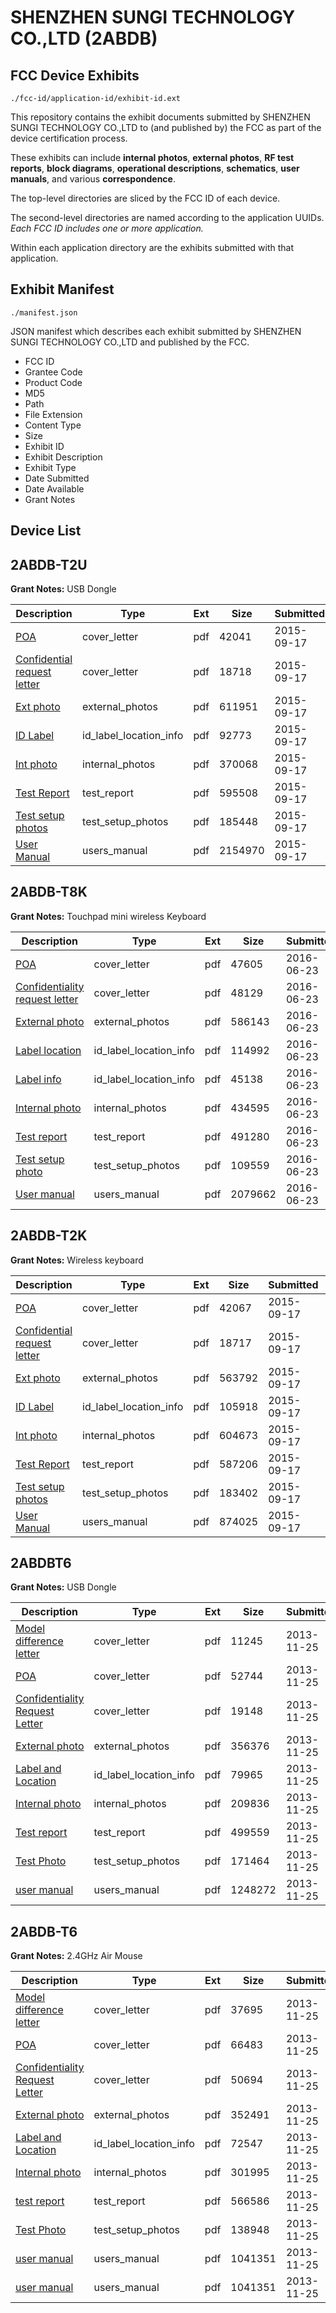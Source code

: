 # SHENZHEN SUNGI TECHNOLOGY CO.,LTD (2ABDB)
## FCC Device Exhibits

```
./fcc-id/application-id/exhibit-id.ext
```

This repository contains the exhibit documents submitted by SHENZHEN SUNGI TECHNOLOGY CO.,LTD to (and published by) the FCC as part of the device certification process.

These exhibits can include **internal photos**, **external photos**, **RF test reports**, **block diagrams**, **operational descriptions**, **schematics**, **user manuals**, and various **correspondence**.

The top-level directories are sliced by the FCC ID of each device.

The second-level directories are named according to the application UUIDs. *Each FCC ID includes one or more application.*

Within each application directory are the exhibits submitted with that application. 

## Exhibit Manifest

```
./manifest.json
```

JSON manifest which describes each exhibit submitted by SHENZHEN SUNGI TECHNOLOGY CO.,LTD and published by the FCC.

- FCC ID
- Grantee Code
- Product Code
- MD5
- Path
- File Extension
- Content Type
- Size
- Exhibit ID
- Exhibit Description
- Exhibit Type
- Date Submitted
- Date Available
- Grant Notes

## Device List
## 2ABDB-T2U
**Grant Notes:** USB Dongle

| Description | Type | Ext | Size | Submitted | Available |
| ----------- | ---- | --- | ---- | --------- | --------- |
| [POA](2ABDB-T2U/d18193edf750a6464663ca2d2c03a829/2752622.pdf) | cover_letter | pdf | 42041 | 2015-09-17 | 2015-09-18 |
| [Confidential request letter](2ABDB-T2U/d18193edf750a6464663ca2d2c03a829/2752623.pdf) | cover_letter | pdf | 18718 | 2015-09-17 | 2015-09-18 |
| [Ext photo](2ABDB-T2U/d18193edf750a6464663ca2d2c03a829/2752626.pdf) | external_photos | pdf | 611951 | 2015-09-17 | 2015-09-18 |
| [ID Label](2ABDB-T2U/d18193edf750a6464663ca2d2c03a829/2752628.pdf) | id_label_location_info | pdf | 92773 | 2015-09-17 | 2015-09-18 |
| [Int photo](2ABDB-T2U/d18193edf750a6464663ca2d2c03a829/2752627.pdf) | internal_photos | pdf | 370068 | 2015-09-17 | 2015-09-18 |
| [Test Report](2ABDB-T2U/d18193edf750a6464663ca2d2c03a829/2752624.pdf) | test_report | pdf | 595508 | 2015-09-17 | 2015-09-18 |
| [Test setup photos](2ABDB-T2U/d18193edf750a6464663ca2d2c03a829/2752625.pdf) | test_setup_photos | pdf | 185448 | 2015-09-17 | 2015-09-18 |
| [User Manual](2ABDB-T2U/d18193edf750a6464663ca2d2c03a829/2752629.pdf) | users_manual | pdf | 2154970 | 2015-09-17 | 2015-09-18 |
## 2ABDB-T8K
**Grant Notes:** Touchpad mini wireless Keyboard

| Description | Type | Ext | Size | Submitted | Available |
| ----------- | ---- | --- | ---- | --------- | --------- |
| [POA](2ABDB-T8K/7060edfedee72c6013fa18dfcdb61bf3/3037553.pdf) | cover_letter | pdf | 47605 | 2016-06-23 | 2016-06-23 |
| [Confidentiality request letter](2ABDB-T8K/7060edfedee72c6013fa18dfcdb61bf3/3037554.pdf) | cover_letter | pdf | 48129 | 2016-06-23 | 2016-06-23 |
| [External photo](2ABDB-T8K/7060edfedee72c6013fa18dfcdb61bf3/3037560.pdf) | external_photos | pdf | 586143 | 2016-06-23 | 2016-06-23 |
| [Label location](2ABDB-T8K/7060edfedee72c6013fa18dfcdb61bf3/3037562.pdf) | id_label_location_info | pdf | 114992 | 2016-06-23 | 2016-06-23 |
| [Label info](2ABDB-T8K/7060edfedee72c6013fa18dfcdb61bf3/3037563.pdf) | id_label_location_info | pdf | 45138 | 2016-06-23 | 2016-06-23 |
| [Internal photo](2ABDB-T8K/7060edfedee72c6013fa18dfcdb61bf3/3037561.pdf) | internal_photos | pdf | 434595 | 2016-06-23 | 2016-06-23 |
| [Test report](2ABDB-T8K/7060edfedee72c6013fa18dfcdb61bf3/3037559.pdf) | test_report | pdf | 491280 | 2016-06-23 | 2016-06-23 |
| [Test setup photo](2ABDB-T8K/7060edfedee72c6013fa18dfcdb61bf3/3037558.pdf) | test_setup_photos | pdf | 109559 | 2016-06-23 | 2016-06-23 |
| [User manual](2ABDB-T8K/7060edfedee72c6013fa18dfcdb61bf3/3037564.pdf) | users_manual | pdf | 2079662 | 2016-06-23 | 2016-06-23 |
## 2ABDB-T2K
**Grant Notes:** Wireless keyboard

| Description | Type | Ext | Size | Submitted | Available |
| ----------- | ---- | --- | ---- | --------- | --------- |
| [POA](2ABDB-T2K/26d1890153836f4f700e6349f46da5f3/2752611.pdf) | cover_letter | pdf | 42067 | 2015-09-17 | 2015-09-18 |
| [Confidential request letter](2ABDB-T2K/26d1890153836f4f700e6349f46da5f3/2752612.pdf) | cover_letter | pdf | 18717 | 2015-09-17 | 2015-09-18 |
| [Ext photo](2ABDB-T2K/26d1890153836f4f700e6349f46da5f3/2752615.pdf) | external_photos | pdf | 563792 | 2015-09-17 | 2015-09-18 |
| [ID Label](2ABDB-T2K/26d1890153836f4f700e6349f46da5f3/2752617.pdf) | id_label_location_info | pdf | 105918 | 2015-09-17 | 2015-09-18 |
| [Int photo](2ABDB-T2K/26d1890153836f4f700e6349f46da5f3/2752616.pdf) | internal_photos | pdf | 604673 | 2015-09-17 | 2015-09-18 |
| [Test Report](2ABDB-T2K/26d1890153836f4f700e6349f46da5f3/2752613.pdf) | test_report | pdf | 587206 | 2015-09-17 | 2015-09-18 |
| [Test setup photos](2ABDB-T2K/26d1890153836f4f700e6349f46da5f3/2752614.pdf) | test_setup_photos | pdf | 183402 | 2015-09-17 | 2015-09-18 |
| [User Manual](2ABDB-T2K/26d1890153836f4f700e6349f46da5f3/2752618.pdf) | users_manual | pdf | 874025 | 2015-09-17 | 2015-09-18 |
## 2ABDBT6
**Grant Notes:** USB Dongle

| Description | Type | Ext | Size | Submitted | Available |
| ----------- | ---- | --- | ---- | --------- | --------- |
| [Model difference letter](2ABDBT6/3a1d50c1854aed273258c1a4cfb5bf83/2127511.pdf) | cover_letter | pdf | 11245 | 2013-11-25 | 2013-11-25 |
| [POA](2ABDBT6/3a1d50c1854aed273258c1a4cfb5bf83/2127512.pdf) | cover_letter | pdf | 52744 | 2013-11-25 | 2013-11-25 |
| [Confidentiality Request Letter](2ABDBT6/3a1d50c1854aed273258c1a4cfb5bf83/2127513.pdf) | cover_letter | pdf | 19148 | 2013-11-25 | 2013-11-25 |
| [External photo](2ABDBT6/3a1d50c1854aed273258c1a4cfb5bf83/2127519.pdf) | external_photos | pdf | 356376 | 2013-11-25 | 2013-11-25 |
| [Label and Location](2ABDBT6/3a1d50c1854aed273258c1a4cfb5bf83/2127521.pdf) | id_label_location_info | pdf | 79965 | 2013-11-25 | 2013-11-25 |
| [Internal photo](2ABDBT6/3a1d50c1854aed273258c1a4cfb5bf83/2127520.pdf) | internal_photos | pdf | 209836 | 2013-11-25 | 2013-11-25 |
| [Test report](2ABDBT6/3a1d50c1854aed273258c1a4cfb5bf83/2127518.pdf) | test_report | pdf | 499559 | 2013-11-25 | 2013-11-25 |
| [Test Photo](2ABDBT6/3a1d50c1854aed273258c1a4cfb5bf83/2127517.pdf) | test_setup_photos | pdf | 171464 | 2013-11-25 | 2013-11-25 |
| [user manual](2ABDBT6/3a1d50c1854aed273258c1a4cfb5bf83/2127522.pdf) | users_manual | pdf | 1248272 | 2013-11-25 | 2013-11-25 |
## 2ABDB-T6
**Grant Notes:** 2.4GHz Air Mouse

| Description | Type | Ext | Size | Submitted | Available |
| ----------- | ---- | --- | ---- | --------- | --------- |
| [Model difference letter](2ABDB-T6/ede4873ba0950883b27f9f83422614c8/2126541.pdf) | cover_letter | pdf | 37695 | 2013-11-25 | 2013-11-25 |
| [POA](2ABDB-T6/ede4873ba0950883b27f9f83422614c8/2126542.pdf) | cover_letter | pdf | 66483 | 2013-11-25 | 2013-11-25 |
| [Confidentiality Request Letter](2ABDB-T6/ede4873ba0950883b27f9f83422614c8/2126543.pdf) | cover_letter | pdf | 50694 | 2013-11-25 | 2013-11-25 |
| [External photo](2ABDB-T6/ede4873ba0950883b27f9f83422614c8/2126549.pdf) | external_photos | pdf | 352491 | 2013-11-25 | 2013-11-25 |
| [Label and Location](2ABDB-T6/ede4873ba0950883b27f9f83422614c8/2126551.pdf) | id_label_location_info | pdf | 72547 | 2013-11-25 | 2013-11-25 |
| [Internal photo](2ABDB-T6/ede4873ba0950883b27f9f83422614c8/2126550.pdf) | internal_photos | pdf | 301995 | 2013-11-25 | 2013-11-25 |
| [test report](2ABDB-T6/ede4873ba0950883b27f9f83422614c8/2126547.pdf) | test_report | pdf | 566586 | 2013-11-25 | 2013-11-25 |
| [Test Photo](2ABDB-T6/ede4873ba0950883b27f9f83422614c8/2126548.pdf) | test_setup_photos | pdf | 138948 | 2013-11-25 | 2013-11-25 |
| [user manual](2ABDB-T6/ede4873ba0950883b27f9f83422614c8/2126552.pdf) | users_manual | pdf | 1041351 | 2013-11-25 | 2013-11-25 |
| [user manual](2ABDB-T6/ede4873ba0950883b27f9f83422614c8/2126552.pdf) | users_manual | pdf | 1041351 | 2013-11-25 | 2013-11-25 |
